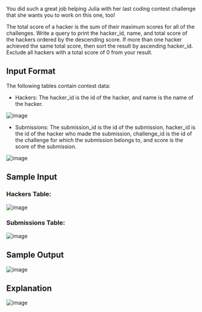 You did such a great job helping Julia with her last coding contest challenge that she wants you to work on this one, too!

The total score of a hacker is the sum of their maximum scores for all of the challenges. Write a query to print the hacker_id, name, and total score of the hackers ordered by the descending score. If more than one hacker achieved the same total score, then sort the result by ascending hacker_id. Exclude all hackers with a total score of 0 from your result.


## Input Format

The following tables contain contest data:

* Hackers: The hacker_id is the id of the hacker, and name is the name of the hacker.

![image](https://user-images.githubusercontent.com/23621801/158267269-7f08495a-b14b-4d4e-a979-50639c36cd3f.png)

* Submissions: The submission_id is the id of the submission, hacker_id is the id of the hacker who made the submission, challenge_id is the id of the challenge for which the submission belongs to, and score is the score of the submission.

![image](https://user-images.githubusercontent.com/23621801/158267352-f1d05e7b-5cfc-47b2-b4ef-980d9cd56ac5.png)

## Sample Input

### Hackers Table: 

![image](https://user-images.githubusercontent.com/23621801/158267435-dbc71bf7-de68-43f5-a5a2-8a25f1e13a73.png)

### Submissions Table:

![image](https://user-images.githubusercontent.com/23621801/158268311-92dac560-6a22-4caa-b1bd-8bdfbdb61255.png)

## Sample Output

![image](https://user-images.githubusercontent.com/23621801/158268363-fab97caf-ec8b-4aec-a8da-84f92cd32b55.png)

## Explanation

![image](https://user-images.githubusercontent.com/23621801/158268395-f546e1a9-9d9e-49f2-b768-f8c95848c9a0.png)


